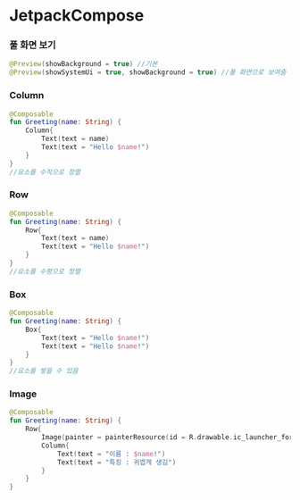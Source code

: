 # JetpackCompose





### 풀 화면 보기

```kotlin
@Preview(showBackground = true) //기본
@Preview(showSystemUi = true, showBackground = true) //풀 화면으로 보여줌
```

### Column

```kotlin
@Composable
fun Greeting(name: String) {
    Column{
        Text(text = name)
        Text(text = "Hello $name!")
    }
}
//요소를 수직으로 정렬
```

### Row

```kotlin
@Composable
fun Greeting(name: String) {
    Row{
        Text(text = name)
        Text(text = "Hello $name!")
    }
}
//요소를 수평으로 정렬
```

### Box

```kotlin
@Composable
fun Greeting(name: String) {
    Box{
        Text(text = "Hello $name!")
        Text(text = "Hello $name!")
    }
}
//요소를 쌓을 수 있음
```

### Image

```kotlin
@Composable
fun Greeting(name: String) {
    Row{
        Image(painter = painterResource(id = R.drawable.ic_launcher_foreground), contentDescription = "") //이미지를 추가하는 코드, contentDescription : 이미지를 대체할 설명
        Column{
            Text(text = "이름 : $name!")
            Text(text = "특징 : 귀엽게 생김")
        }
    }
}
```

